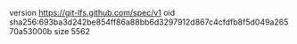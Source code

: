 version https://git-lfs.github.com/spec/v1
oid sha256:693ba3d242be854ff86a88bb6d3297912d867c4cfdfb8f5d049a26570a53000b
size 5562
